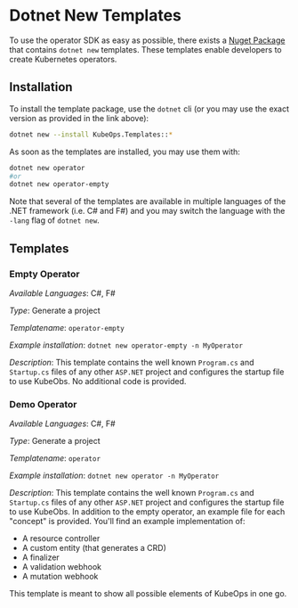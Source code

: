 # Dotnet New Templates

To use the operator SDK as easy as possible, there exists a
[Nuget Package](https://www.nuget.org/packages/KubeOps.Templates)
that contains `dotnet new` templates.
These templates enable developers to create Kubernetes operators.

## Installation

To install the template package, use the `dotnet` cli
(or you may use the exact version as provided in the link above):

```bash
dotnet new --install KubeOps.Templates::*
```

As soon as the templates are installed, you may use them with:

```bash
dotnet new operator
#or
dotnet new operator-empty
```

Note that several of the templates are available in multiple languages
of the .NET framework (i.e. C\# and F\#) and you may switch the
language with the `-lang` flag of `dotnet new`.

## Templates

### Empty Operator

_Available Languages_: C\#, F\#

_Type_: Generate a project

_Templatename_: `operator-empty`

_Example installation_: `dotnet new operator-empty -n MyOperator`

_Description_:
This template contains the well known `Program.cs`
and `Startup.cs` files of any other `ASP.NET` project
and configures the startup file to use KubeObs.
No additional code is provided.

### Demo Operator

_Available Languages_: C\#, F\#

_Type_: Generate a project

_Templatename_: `operator`

_Example installation_: `dotnet new operator -n MyOperator`

_Description_:
This template contains the well known `Program.cs`
and `Startup.cs` files of any other `ASP.NET` project
and configures the startup file to use KubeObs.
In addition to the empty operator, an example file
for each "concept" is provided. You'll find an
example implementation of:

- A resource controller
- A custom entity (that generates a CRD)
- A finalizer
- A validation webhook
- A mutation webhook

This template is meant to show all possible elements
of KubeOps in one go.
